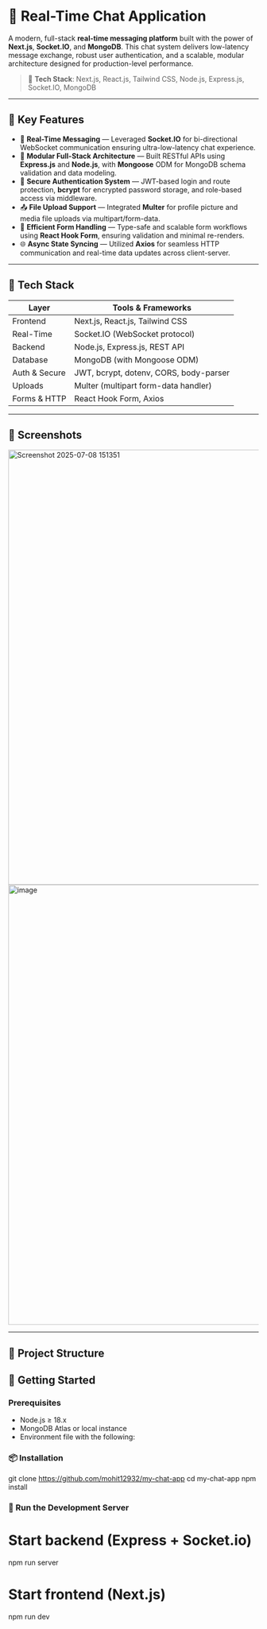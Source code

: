 # 💬 Real-Time Chat Application

A modern, full-stack **real-time messaging platform** built with the power of **Next.js**, **Socket.IO**, and **MongoDB**. This chat system delivers low-latency message exchange, robust user authentication, and a scalable, modular architecture designed for production-level performance.

> 🚀 **Tech Stack**: Next.js, React.js, Tailwind CSS, Node.js, Express.js, Socket.IO, MongoDB

---

## 🔧 Key Features

- 🔁 **Real-Time Messaging** — Leveraged **Socket.IO** for bi-directional WebSocket communication ensuring ultra-low-latency chat experience.
- 🧱 **Modular Full-Stack Architecture** — Built RESTful APIs using **Express.js** and **Node.js**, with **Mongoose** ODM for MongoDB schema validation and data modeling.
- 🔐 **Secure Authentication System** — JWT-based login and route protection, **bcrypt** for encrypted password storage, and role-based access via middleware.
- 📤 **File Upload Support** — Integrated **Multer** for profile picture and media file uploads via multipart/form-data.
- 🧩 **Efficient Form Handling** — Type-safe and scalable form workflows using **React Hook Form**, ensuring validation and minimal re-renders.
- 🌐 **Async State Syncing** — Utilized **Axios** for seamless HTTP communication and real-time data updates across client-server.

---

## 🧠 Tech Stack

| Layer         | Tools & Frameworks                        |
|---------------|--------------------------------------------|
| Frontend      | Next.js, React.js, Tailwind CSS            |
| Real-Time     | Socket.IO (WebSocket protocol)             |
| Backend       | Node.js, Express.js, REST API              |
| Database      | MongoDB (with Mongoose ODM)                |
| Auth & Secure | JWT, bcrypt, dotenv, CORS, body-parser     |
| Uploads       | Multer (multipart form-data handler)       |
| Forms & HTTP  | React Hook Form, Axios                     |

---

## 📸 Screenshots

<img width="1916" height="876" alt="Screenshot 2025-07-08 151351" src="https://github.com/user-attachments/assets/91671127-e182-4587-a78d-b1bd44ef9c01" />
<img width="1919" height="886" alt="image" src="https://github.com/user-attachments/assets/59f1a033-5a91-4e2a-9a96-9da3170dffa1" />


---



## 📁 Project Structure





## 🚀 Getting Started

### Prerequisites

- Node.js ≥ 18.x
- MongoDB Atlas or local instance
- Environment file with the following:
  
### 📦 Installation

git clone https://github.com/mohit12932/my-chat-app
cd my-chat-app
npm install

### 🔨 Run the Development Server

# Start backend (Express + Socket.io)
npm run server

# Start frontend (Next.js)
npm run dev










